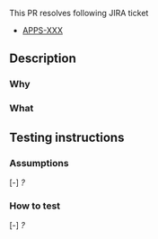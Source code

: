 This PR resolves following JIRA ticket

<!-- Link you JIRA ticket below--> 
- [APPS-XXX](https://golemproject.atlassian.net/browse/APPS-XXX)
<!--
IMPORTANT: If the changes resolves only part of the task - explain here which part and point to other related PRs 
-->

## Description

<!-- 
DON'T JUST COPY following WHY & WHAT out of JIRA ticket!
Check first if it relates to what this PR delivers
-->

### Why

### What



## Testing instructions

### Assumptions 

[-] _?_

### How to test

[-] _?_

<!-- FILL FREE TO ADD OTHER SECTIONS IF NEEDED -->

